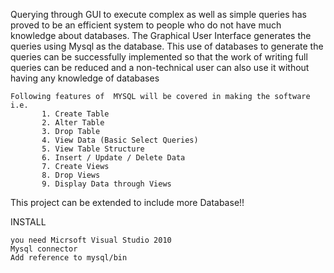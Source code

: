 
Querying through GUI to execute complex as well as simple queries has proved to be an efficient system to people who do not have much knowledge about databases.
The Graphical User Interface generates the queries using Mysql as the database.
This use of databases to generate the queries can be successfully implemented so that the work of writing full queries can be reduced and a non-technical user can also use it without having any knowledge of databases

    Following features of  MYSQL will be covered in making the software i.e.
           1. Create Table
           2. Alter Table
           3. Drop Table
           4. View Data (Basic Select Queries)
           5. View Table Structure
           6. Insert / Update / Delete Data
           7. Create Views
           8. Drop Views
           9. Display Data through Views


This project can be extended to include more Database!!

INSTALL

	you need Micrsoft Visual Studio 2010
	Mysql connector
	Add reference to mysql/bin

	




